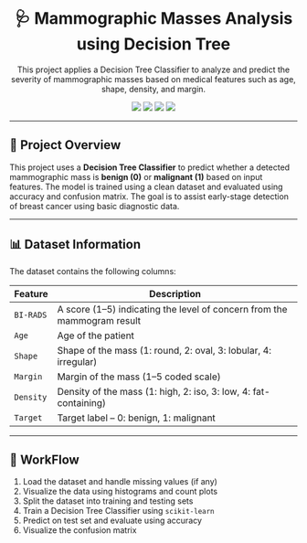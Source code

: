 <h1 align="center">🩺 Mammographic Masses Analysis using Decision Tree</h1>

<p align="center">
  This project applies a Decision Tree Classifier to analyze and predict the severity of mammographic masses based on medical features such as age, shape, density, and margin.
</p>

<p align="center">
  <img src="https://img.shields.io/badge/Python-3776AB?style=flat-square&logo=python&logoColor=white"/>
  <img src="https://img.shields.io/badge/Pandas-150458?style=flat-square&logo=pandas&logoColor=white"/>
  <img src="https://img.shields.io/badge/Numpy-013243?style=flat-square&logo=numpy&logoColor=white"/>
  <img src="https://img.shields.io/badge/Scikit--Learn-F7931E?style=flat-square&logo=scikit-learn&logoColor=white"/>
</p>

---

## 🧠 Project Overview

This project uses a **Decision Tree Classifier** to predict whether a detected mammographic mass is **benign (0)** or **malignant (1)** based on input features. The model is trained using a clean dataset and evaluated using accuracy and confusion matrix. The goal is to assist early-stage detection of breast cancer using basic diagnostic data.

---

## 📊 Dataset Information

The dataset contains the following columns:

| Feature         | Description                                      |
|-----------------|--------------------------------------------------|
| `BI-RADS`           | A score (1–5) indicating the level of concern from the mammogram result                               |
| `Age`           | Age of the patient                               |
| `Shape`         | Shape of the mass (1: round, 2: oval, 3: lobular, 4: irregular) |
| `Margin`        | Margin of the mass (1–5 coded scale)             |
| `Density`       | Density of the mass (1: high, 2: iso, 3: low, 4: fat-containing) |
| `Target`      | Target label – 0: benign, 1: malignant            |

---

## 🚀 WorkFlow

1. Load the dataset and handle missing values (if any)
2. Visualize the data using histograms and count plots
3. Split the dataset into training and testing sets
4. Train a Decision Tree Classifier using `scikit-learn`
5. Predict on test set and evaluate using accuracy
6. Visualize the confusion matrix
